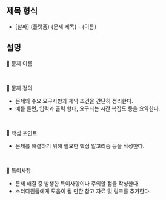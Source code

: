 ## 제목 형식
- [날짜] {플랫폼} {문제 제목} - {이름}

## 설명
📌 문제 이름

<br/>

📌 문제 정의
- 문제의 주요 요구사항과 제약 조건을 간단히 정리한다.
- 예를 들면, 입력과 출력 형태, 요구되는 시간 복잡도 등을 요약한다.

<br/>

📌 핵심 포인트
- 문제를 해결하기 위해 필요한 핵심 알고리즘 등을 작성한다.

<br/>

📌 특이사항
- 문제 해결 중 발생한 특이사항이나 주의할 점을 작성한다.
- 스터디원들에게 도움이 될 만한 참고 자료 및 링크를 추가한다.